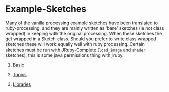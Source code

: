 Example-Sketches
================

Many of the vanilla processing example sketches have been translated to ruby-processing, and they are mainly written as 'bare' sketches (ie not class wrapped) in keeping with the original processing.  When these sketches the get wrapped in a Sketch class. Should you prefer to write class wrapped sketches these will work equally well with ruby processing. Certain sketches must be run with JRuby-Complete (`load_image` and `shader` sketches), this is some java permissions thing with jruby.

1. [Basic][]

2. [Topics][]

3. [Libraries][]

[Basic]:https://github.com/ruby-processing/Example-Sketches/tree/master/samples/processing_app/basics
[Topics]:https://github.com/ruby-processing/Example-Sketches/tree/master/samples/processing_app/topics
[Libraries]:https://github.com/ruby-processing/Example-Sketches/tree/master/samples/processing_app/libraries
